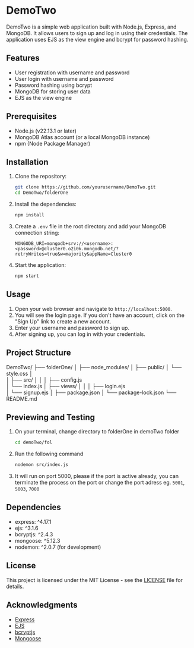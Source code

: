 
# DemoTwo

DemoTwo is a simple web application built with Node.js, Express, and MongoDB. It allows users to sign up and log in using their credentials. The application uses EJS as the view engine and bcrypt for password hashing.

## Features

- User registration with username and password
- User login with username and password
- Password hashing using bcrypt
- MongoDB for storing user data
- EJS as the view engine

## Prerequisites

- Node.js (v22.13.1 or later)
- MongoDB Atlas account (or a local MongoDB instance)
- npm (Node Package Manager)

## Installation

1. Clone the repository:

    ```sh
    git clone https://github.com/yourusername/DemoTwo.git
    cd DemoTwo/folderOne
    ```

2. Install the dependencies:

    ```sh
    npm install
    ```

3. Create a `.env` file in the root directory and add your MongoDB connection string:

    ```env
    MONGODB_URI=mongodb+srv://<username>:<password>@cluster0.o2i0k.mongodb.net/?retryWrites=true&w=majority&appName=Cluster0
    ```

4. Start the application:

    ```sh
    npm start
    ```

## Usage

1. Open your web browser and navigate to `http://localhost:5000`.
2. You will see the login page. If you don't have an account, click on the "Sign Up" link to create a new account.
3. Enter your username and password to sign up.
4. After signing up, you can log in with your credentials.

## Project Structure

DemoTwo/ 
├── folderOne/ 
│ 
├── node_modules/ 
│ 
├── public/ 
│ └── style.css
│  
│ 
├── src/ 
│ │ 
│ ├── config.js  
│ └── index.js 
│ 
├── views/ 
│ │ 
│ ├── login.ejs  
│ └── signup.ejs 
│ 
├── package.json 
│ 
└── package-lock.json 
└── README.md

## Previewing and Testing

1. On your terminal, change directory to folderOne in demoTwo folder
     ```sh
    cd demoTwo/fol
    ```

2. Run the following command
     ```sh
    nodemon src/index.js
    ```

3. It will run on port 5000, please if the port is active already, you can terminate the process on the port or change the port adress eg. `5001`, `5003`, `7000`


## Dependencies

- express: ^4.17.1
- ejs: ^3.1.6
- bcryptjs: ^2.4.3
- mongoose: ^5.12.3
- nodemon: ^2.0.7 (for development)

## License

This project is licensed under the MIT License - see the [LICENSE](LICENSE) file for details.

## Acknowledgments

- [Express](https://expressjs.com/)
- [EJS](https://ejs.co/)
- [bcryptjs](https://www.npmjs.com/package/bcryptjs)
- [Mongoose](https://mongoosejs.com/)